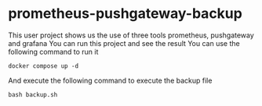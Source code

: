 # prometheus-pushgateway-backup

This user project shows us the use of three tools prometheus, pushgateway and grafana
You can run this project and see the result
You can use the following command to run it
```
docker compose up -d
```
And execute the following command to execute the backup file
```
bash backup.sh
```
